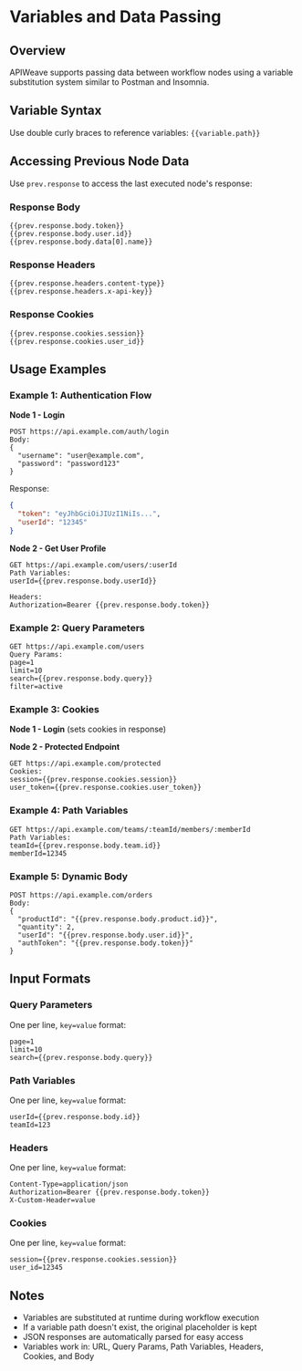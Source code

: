 # Variables and Data Passing

## Overview
APIWeave supports passing data between workflow nodes using a variable substitution system similar to Postman and Insomnia.

## Variable Syntax
Use double curly braces to reference variables: `{{variable.path}}`

## Accessing Previous Node Data
Use `prev.response` to access the last executed node's response:

### Response Body
```
{{prev.response.body.token}}
{{prev.response.body.user.id}}
{{prev.response.body.data[0].name}}
```

### Response Headers
```
{{prev.response.headers.content-type}}
{{prev.response.headers.x-api-key}}
```

### Response Cookies
```
{{prev.response.cookies.session}}
{{prev.response.cookies.user_id}}
```

## Usage Examples

### Example 1: Authentication Flow
**Node 1 - Login**
```
POST https://api.example.com/auth/login
Body:
{
  "username": "user@example.com",
  "password": "password123"
}
```
Response:
```json
{
  "token": "eyJhbGciOiJIUzI1NiIs...",
  "userId": "12345"
}
```

**Node 2 - Get User Profile**
```
GET https://api.example.com/users/:userId
Path Variables:
userId={{prev.response.body.userId}}

Headers:
Authorization=Bearer {{prev.response.body.token}}
```

### Example 2: Query Parameters
```
GET https://api.example.com/users
Query Params:
page=1
limit=10
search={{prev.response.body.query}}
filter=active
```

### Example 3: Cookies
**Node 1 - Login** (sets cookies in response)

**Node 2 - Protected Endpoint**
```
GET https://api.example.com/protected
Cookies:
session={{prev.response.cookies.session}}
user_token={{prev.response.cookies.user_token}}
```

### Example 4: Path Variables
```
GET https://api.example.com/teams/:teamId/members/:memberId
Path Variables:
teamId={{prev.response.body.team.id}}
memberId=12345
```

### Example 5: Dynamic Body
```
POST https://api.example.com/orders
Body:
{
  "productId": "{{prev.response.body.product.id}}",
  "quantity": 2,
  "userId": "{{prev.response.body.user.id}}",
  "authToken": "{{prev.response.body.token}}"
}
```

## Input Formats

### Query Parameters
One per line, `key=value` format:
```
page=1
limit=10
search={{prev.response.body.query}}
```

### Path Variables
One per line, `key=value` format:
```
userId={{prev.response.body.id}}
teamId=123
```

### Headers
One per line, `key=value` format:
```
Content-Type=application/json
Authorization=Bearer {{prev.response.body.token}}
X-Custom-Header=value
```

### Cookies
One per line, `key=value` format:
```
session={{prev.response.cookies.session}}
user_id=12345
```

## Notes
- Variables are substituted at runtime during workflow execution
- If a variable path doesn't exist, the original placeholder is kept
- JSON responses are automatically parsed for easy access
- Variables work in: URL, Query Params, Path Variables, Headers, Cookies, and Body
